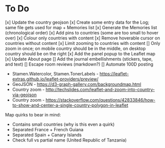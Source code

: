 # To Do

[x] Update the country geojson
[x] Create some entry data for the Log; same file gets used for map + Memories list
[x] Generate the Memories list (chronological order)
[x] Add pins to countries (some are too small to hover over)
[x] Colour only countries with content
[x] Remove hoverable cursor on countries without content
[x] Limit zooming to countries with content
[] Only zoom in once; on mobile country should be in the middle, on desktop country should be on the right
[x] Add the panel popup to the Leaflet map
[x] Update About page
[] Add the journal embellishments (stickers, tape, and text)
[] Escape room reviews (markdown?)
[] Automate 100D posting

- Stamen.Watercolor, Stamen.TonerLabels - https://leaflet-extras.github.io/leaflet-providers/preview/
- GeoJSON - https://d3-graph-gallery.com/backgroundmap.html
- Country zoom - http://techslides.com/leaflet-and-zoom-into-country-via-geojson
- Country zoom - https://stackoverflow.com/questions/42833846/how-to-show-and-center-a-single-country-polygon-in-leaflet

Map quirks to bear in mind:
- Contains small countries (why is this even a quirk)
- Separated France + French Guiana
- Separated Spain + Canary Islands
- Check full vs partial name (United Republic of Tanzania)